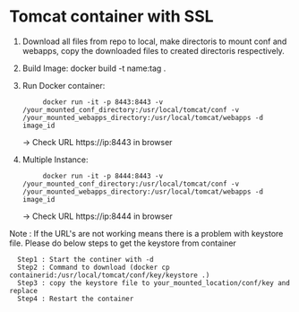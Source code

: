 # Tomcat container with SSL

1) Download all files from repo to local, make directoris to mount conf and webapps, copy the downloaded files to created directoris respectively. 


2) Build Image: 
			docker build -t name:tag .
			
3) Run Docker container:

            docker run -it -p 8443:8443 -v /your_mounted_conf_directory:/usr/local/tomcat/conf -v /your_mounted_webapps_directory:/usr/local/tomcat/webapps -d image_id
			
    ->  Check URL https://ip:8443 in browser

4) Multiple Instance:
            		
			docker run -it -p 8444:8443 -v /your_mounted_conf_directory:/usr/local/tomcat/conf -v /your_mounted_webapps_directory:/usr/local/tomcat/webapps -d image_id

    ->  Check URL https://ip:8444 in browser			


Note : If the URL's are not working means there is a problem with keystore file. Please do below steps to get the keystore from container 
      
	  Step1 : Start the continer with -d 
	  Step2 : Command to download (docker cp containerid:/usr/local/tomcat/conf/key/keystore .)
	  Step3 : copy the keystore file to your_mounted_location/conf/key and replace
	  Step4 : Restart the container

